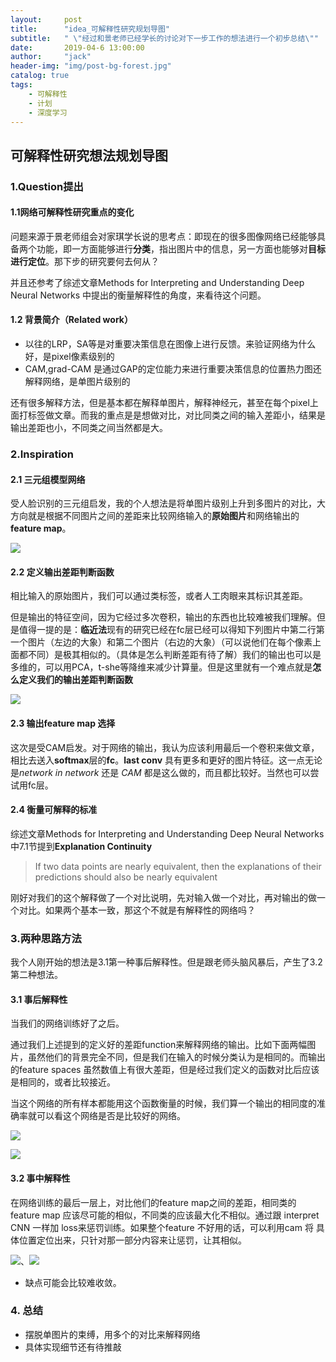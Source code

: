 ```yaml
---
layout:     post
title:      "idea_可解释性研究规划导图"
subtitle:   " \"经过和景老师已经学长的讨论对下一步工作的想法进行一个初步总结\""
date:       2019-04-6 13:00:00
author:     "jack"
header-img: "img/post-bg-forest.jpg"
catalog: true
tags:
    - 可解释性
    - 计划
    - 深度学习
---
```


## 可解释性研究想法规划导图

### 1.Question提出

#### 1.1网络可解释性研究重点的变化

问题来源于景老师组会对家琪学长说的思考点：即现在的很多图像网络已经能够具备两个功能，即一方面能够进行**分类**，指出图片中的信息，另一方面也能够对**目标进行定位**。那下步的研究要何去何从？

并且还参考了综述文章Methods for Interpreting and Understanding Deep Neural Networks 中提出的衡量解释性的角度，来看待这个问题。

#### 1.2 背景简介（Related work）

- 以往的LRP，SA等是对重要决策信息在图像上进行反馈。来验证网络为什么好，是pixel像素级别的
- CAM,grad-CAM 是通过GAP的定位能力来进行重要决策信息的位置热力图还解释网络，是单图片级别的

还有很多解释方法，但是基本都在解释单图片，解释神经元，甚至在每个pixel上面打标签做文章。而我的重点是是想做对比，对比同类之间的输入差距小，结果是输出差距也小，不同类之间当然都是大。

### 2.Inspiration

#### 2.1 三元组模型网络

受人脸识别的三元组启发，我的个人想法是将单图片级别上升到多图片的对比，大方向就是根据不同图片之间的差距来比较网络输入的**原始图片**和网络输出的**feature map**。

![](https://ws1.sinaimg.cn/large/007bgNxTly1g1onvyxxnkj31b60j44bi.jpg)

#### 2.2 定义输出差距判断函数

相比输入的原始图片，我们可以通过类标签，或者人工肉眼来其标识其差距。

但是输出的特征空间，因为它经过多次卷积，输出的东西也比较难被我们理解。但是值得一提的是：**临近法**现有的研究已经在fc层已经可以得知下列图片中第二行第一个图片（左边的大象）和第二个图片（右边的大象）（可以说他们在每个像素上面都不同）是极其相似的。（具体是怎么判断差距有待了解）我们的输出也可以是多维的，可以用PCA，t-she等降维来减少计算量。但是这里就有一个难点就是**怎么定义我们的输出差距判断函数**

![](https://ws1.sinaimg.cn/large/007bgNxTly1g1qltnlhlcj30md0dfgym.jpg)



#### 2.3 输出feature map 选择

这次是受CAM启发。对于网络的输出，我认为应该利用最后一个卷积来做文章，相比去送入**softmax**层的**fc**。**last conv** 具有更多和更好的图片特征。这一点无论是*network in network* 还是 *CAM* 都是这么做的，而且都比较好。当然也可以尝试用fc层。

#### 2.4 衡量可解释的标准

综述文章Methods for Interpreting and Understanding Deep Neural Networks中7.1节提到**Explanation Continuity** 

> If two data points are nearly equivalent, then the explanations of their predictions should also be nearly equivalent

刚好对我们的这个解释做了一个对比说明，先对输入做一个对比，再对输出的做一个对比。如果两个基本一致，那这个不就是有解释性的网络吗？

### 3.两种思路方法

我个人刚开始的想法是3.1第一种事后解释性。但是跟老师头脑风暴后，产生了3.2第二种想法。

#### 3.1 事后解释性

当我们的网络训练好了之后。

通过我们上述提到的定义好的差距function来解释网络的输出。比如下面两幅图片，虽然他们的背景完全不同，但是我们在输入的时候分类认为是相同的。而输出的feature spaces 虽然数值上有很大差距，但是经过我们定义的函数对比后应该是相同的，或者比较接近。

当这个网络的所有样本都能用这个函数衡量的时候，我们算一个输出的相同度的准确率就可以看这个网络是否是比较好的网络。

![](https://ws1.sinaimg.cn/large/007bgNxTly1g1qo9slwpij30ki0alaji.jpg)

![](https://ws1.sinaimg.cn/large/007bgNxTly1g1qph5ey8kj30wn0jbadw.jpg)

#### 3.2 事中解释性

在网络训练的最后一层上，对比他们的feature map之间的差距，相同类的feature map 应该尽可能的相似，不同类的应该最大化不相似。通过跟 interpret CNN 一样加 loss来惩罚训练。如果整个feature 不好用的话，可以利用cam 将 具体位置定位出来，只针对那一部分内容来让惩罚，让其相似。

![](https://ws1.sinaimg.cn/large/007bgNxTly1g1qol8jz2ij310906amy4.jpg)、![](https://ws1.sinaimg.cn/large/007bgNxTly1g1qpiqvfswj311m0kmdki.jpg)

+ 缺点可能会比较难收敛。

### 4. 总结

+ 摆脱单图片的束缚，用多个的对比来解释网络
+ 具体实现细节还有待推敲